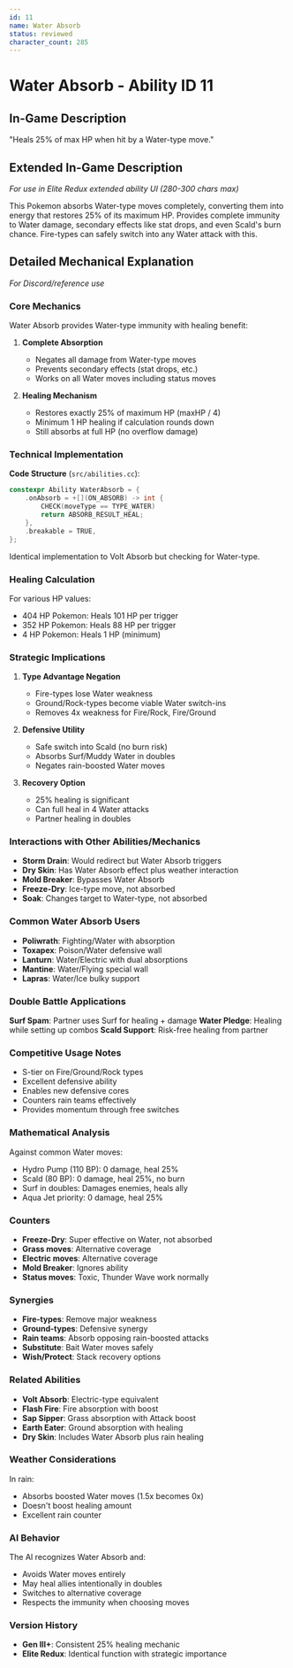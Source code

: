 ```yaml
---
id: 11
name: Water Absorb
status: reviewed
character_count: 285
---
```


# Water Absorb - Ability ID 11

## In-Game Description
"Heals 25% of max HP when hit by a Water-type move."

## Extended In-Game Description
*For use in Elite Redux extended ability UI (280-300 chars max)*

This Pokemon absorbs Water-type moves completely, converting them into energy that restores 25% of its maximum HP. Provides complete immunity to Water damage, secondary effects like stat drops, and even Scald's burn chance. Fire-types can safely switch into any Water attack with this.

## Detailed Mechanical Explanation
*For Discord/reference use*

### Core Mechanics
Water Absorb provides Water-type immunity with healing benefit:

1. **Complete Absorption**
   - Negates all damage from Water-type moves
   - Prevents secondary effects (stat drops, etc.)
   - Works on all Water moves including status moves

2. **Healing Mechanism**
   - Restores exactly 25% of maximum HP (maxHP / 4)
   - Minimum 1 HP healing if calculation rounds down
   - Still absorbs at full HP (no overflow damage)

### Technical Implementation

**Code Structure** (`src/abilities.cc`):
```cpp
constexpr Ability WaterAbsorb = {
    .onAbsorb = +[](ON_ABSORB) -> int {
        CHECK(moveType == TYPE_WATER)
        return ABSORB_RESULT_HEAL;
    },
    .breakable = TRUE,
};
```

Identical implementation to Volt Absorb but checking for Water-type.

### Healing Calculation
For various HP values:
- 404 HP Pokemon: Heals 101 HP per trigger
- 352 HP Pokemon: Heals 88 HP per trigger
- 4 HP Pokemon: Heals 1 HP (minimum)

### Strategic Implications

1. **Type Advantage Negation**
   - Fire-types lose Water weakness
   - Ground/Rock-types become viable Water switch-ins
   - Removes 4x weakness for Fire/Rock, Fire/Ground

2. **Defensive Utility**
   - Safe switch into Scald (no burn risk)
   - Absorbs Surf/Muddy Water in doubles
   - Negates rain-boosted Water moves

3. **Recovery Option**
   - 25% healing is significant
   - Can full heal in 4 Water attacks
   - Partner healing in doubles

### Interactions with Other Abilities/Mechanics
- **Storm Drain**: Would redirect but Water Absorb triggers
- **Dry Skin**: Has Water Absorb effect plus weather interaction
- **Mold Breaker**: Bypasses Water Absorb
- **Freeze-Dry**: Ice-type move, not absorbed
- **Soak**: Changes target to Water-type, not absorbed

### Common Water Absorb Users
- **Poliwrath**: Fighting/Water with absorption
- **Toxapex**: Poison/Water defensive wall
- **Lanturn**: Water/Electric with dual absorptions
- **Mantine**: Water/Flying special wall
- **Lapras**: Water/Ice bulky support

### Double Battle Applications
**Surf Spam**: Partner uses Surf for healing + damage
**Water Pledge**: Healing while setting up combos
**Scald Support**: Risk-free healing from partner

### Competitive Usage Notes
- S-tier on Fire/Ground/Rock types
- Excellent defensive ability
- Enables new defensive cores
- Counters rain teams effectively
- Provides momentum through free switches

### Mathematical Analysis
Against common Water moves:
- Hydro Pump (110 BP): 0 damage, heal 25%
- Scald (80 BP): 0 damage, heal 25%, no burn
- Surf in doubles: Damages enemies, heals ally
- Aqua Jet priority: 0 damage, heal 25%

### Counters
- **Freeze-Dry**: Super effective on Water, not absorbed
- **Grass moves**: Alternative coverage
- **Electric moves**: Alternative coverage
- **Mold Breaker**: Ignores ability
- **Status moves**: Toxic, Thunder Wave work normally

### Synergies
- **Fire-types**: Remove major weakness
- **Ground-types**: Defensive synergy
- **Rain teams**: Absorb opposing rain-boosted attacks
- **Substitute**: Bait Water moves safely
- **Wish/Protect**: Stack recovery options

### Related Abilities
- **Volt Absorb**: Electric-type equivalent
- **Flash Fire**: Fire absorption with boost
- **Sap Sipper**: Grass absorption with Attack boost
- **Earth Eater**: Ground absorption with healing
- **Dry Skin**: Includes Water Absorb plus rain healing

### Weather Considerations
In rain:
- Absorbs boosted Water moves (1.5x becomes 0x)
- Doesn't boost healing amount
- Excellent rain counter

### AI Behavior
The AI recognizes Water Absorb and:
- Avoids Water moves entirely
- May heal allies intentionally in doubles
- Switches to alternative coverage
- Respects the immunity when choosing moves

### Version History
- **Gen III+**: Consistent 25% healing mechanic
- **Elite Redux**: Identical function with strategic importance